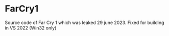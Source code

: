 # FarCry1
Source code of Far Cry 1 which was leaked 29 june 2023.
Fixed for building in VS 2022 (Win32 only)
